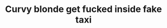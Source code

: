 ---
layout: post
title: Curvy blonde get fucked inside fake taxi
duration: '05:07'
view: 236
rate: 2
video: 'https://flashservice.xvideos.com/embedframe/24536333'
priority: 0.9
changefreq: daily
---